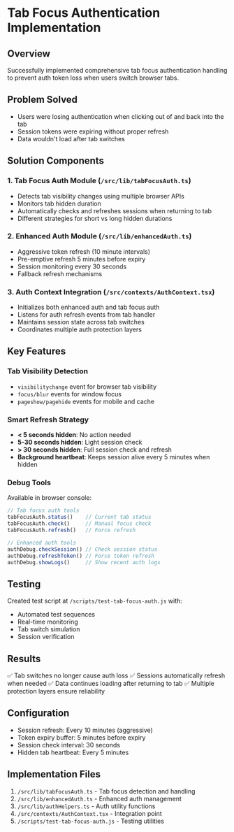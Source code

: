# Tab Focus Authentication Implementation

## Overview
Successfully implemented comprehensive tab focus authentication handling to prevent auth token loss when users switch browser tabs.

## Problem Solved
- Users were losing authentication when clicking out of and back into the tab
- Session tokens were expiring without proper refresh
- Data wouldn't load after tab switches

## Solution Components

### 1. Tab Focus Auth Module (`/src/lib/tabFocusAuth.ts`)
- Detects tab visibility changes using multiple browser APIs
- Monitors tab hidden duration
- Automatically checks and refreshes sessions when returning to tab
- Different strategies for short vs long hidden durations

### 2. Enhanced Auth Module (`/src/lib/enhancedAuth.ts`) 
- Aggressive token refresh (10 minute intervals)
- Pre-emptive refresh 5 minutes before expiry
- Session monitoring every 30 seconds
- Fallback refresh mechanisms

### 3. Auth Context Integration (`/src/contexts/AuthContext.tsx`)
- Initializes both enhanced auth and tab focus auth
- Listens for auth refresh events from tab handler
- Maintains session state across tab switches
- Coordinates multiple auth protection layers

## Key Features

### Tab Visibility Detection
- `visibilitychange` event for browser tab visibility
- `focus/blur` events for window focus
- `pageshow/pagehide` events for mobile and cache

### Smart Refresh Strategy
- **< 5 seconds hidden**: No action needed
- **5-30 seconds hidden**: Light session check
- **> 30 seconds hidden**: Full session check and refresh
- **Background heartbeat**: Keeps session alive every 5 minutes when hidden

### Debug Tools
Available in browser console:
```javascript
// Tab focus auth tools
tabFocusAuth.status()    // Current tab status
tabFocusAuth.check()     // Manual focus check  
tabFocusAuth.refresh()   // Force refresh

// Enhanced auth tools
authDebug.checkSession() // Check session status
authDebug.refreshToken() // Force token refresh
authDebug.showLogs()     // Show recent auth logs
```

## Testing
Created test script at `/scripts/test-tab-focus-auth.js` with:
- Automated test sequences
- Real-time monitoring
- Tab switch simulation
- Session verification

## Results
✅ Tab switches no longer cause auth loss
✅ Sessions automatically refresh when needed
✅ Data continues loading after returning to tab
✅ Multiple protection layers ensure reliability

## Configuration
- Session refresh: Every 10 minutes (aggressive)
- Token expiry buffer: 5 minutes before expiry
- Session check interval: 30 seconds
- Hidden tab heartbeat: Every 5 minutes

## Implementation Files
1. `/src/lib/tabFocusAuth.ts` - Tab focus detection and handling
2. `/src/lib/enhancedAuth.ts` - Enhanced auth management
3. `/src/lib/authHelpers.ts` - Auth utility functions
4. `/src/contexts/AuthContext.tsx` - Integration point
5. `/scripts/test-tab-focus-auth.js` - Testing utilities